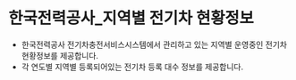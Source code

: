 # 한국전력공사_지역별 전기차 현황정보

- 한국전력공사 전기차충전서비스시스템에서 관리하고 있는 지역별 운영중인 전기차 현황정보를 제공합니다.
- 각 연도별 지역별 등록되어있는 전기차 등록 대수 정보를 제공합니다.